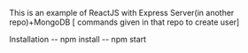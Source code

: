 This is an example of ReactJS with Express Server(in another repo)+MongoDB [ commands given in that repo to create user]

Installation
-- npm install
-- npm start
